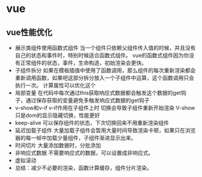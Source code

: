 # vue 
## vue性能优化
- 展示类组件使用函数式组件
  当一个组件只依赖父组件传入值的时候，并且没有自己的状态和事件时，特别时候适合函数式组件。
  vue的函数式组件因为你没有正常组件的状态，事件，生命构造，初始渲染会更快。
- 子组件拆分
  如果在模板插值中使用了函数调用，那么组件的每次重新渲染都会重新调用函数，如果吧这部分拆分放入一个子组件中运算，这个函数调用只会执行一次。
  计算属性可以优化这个
- 局部变量
  在代码中每次通过this获取响应式数据都会触发这个数据的get钩子，通过保存获取的变量避免多触发响应式数据的get钩子
- v-show和v-if
  v-if作用在子组件上时 切换会导致子组件重新开始渲染
  V-show 只是dom的显示隐藏切换，性能更好
- keep-alive
  可以保存组件的状态，下次切换回来不用重新渲染组件
- 延迟加载子组件
  大量加载子组件会暂用大量时间导致渲染卡顿，如果只在浏览器的每一帧中加载少量组件，子组件渐进显示出来。
- 时间切片
  大量添加数据时，分批添加
- 非响应式数据
  不需要响应式的数据，可以设置成非响应式。
- 虚拟滚动
- 总结：减少不必要的渲染，函数计算缓存，组件分片渲染。